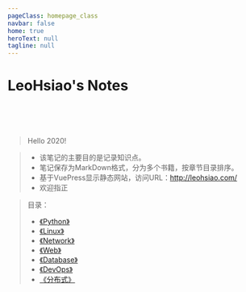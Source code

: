 ```yaml
---
pageClass: homepage_class
navbar: false
home: true
heroText: null
tagline: null
---
```


<h1 id="homepage_title">LeoHsiao's Notes</h1>

<br>
<br>
<br>

> Hello 2020!

> - 该笔记的主要目的是记录知识点。
> - 笔记保存为MarkDown格式，分为多个书籍，按章节目录排序。
> - 基于VuePress显示静态网站，访问URL：<http://leohsiao.com/>
> - 欢迎指正

> 目录：
> - [《Python》](Python/index.md)
> - [《Linux》](Linux/index.md)
> - [《Network》](Network/index.md)
> - [《Web》](Web/index.md)
> - [《Database》](Database/index.md)
> - [《DevOps》](DevOps/index.md)
> - [《分布式》](Distributed/index.md)

<br>
<br>
<br>

